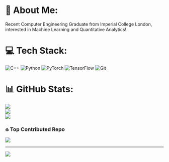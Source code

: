 # 💫 About Me:
Recent Computer Engineering Graduate from Imperial College London, interested in Machine Learning and Quantitative Analytics!


# 💻 Tech Stack:
![C++](https://img.shields.io/badge/c++-%2300599C.svg?style=for-the-badge&logo=c%2B%2B&logoColor=white) ![Python](https://img.shields.io/badge/python-3670A0?style=for-the-badge&logo=python&logoColor=ffdd54) ![PyTorch](https://img.shields.io/badge/PyTorch-%23EE4C2C.svg?style=for-the-badge&logo=PyTorch&logoColor=white) ![TensorFlow](https://img.shields.io/badge/TensorFlow-%23FF6F00.svg?style=for-the-badge&logo=TensorFlow&logoColor=white) ![Git](https://img.shields.io/badge/git-%23F05033.svg?style=for-the-badge&logo=git&logoColor=white)
# 📊 GitHub Stats:
![](https://github-readme-stats.vercel.app/api?username=miguelbraganca&theme=dark&hide_border=false&include_all_commits=false&count_private=false)<br/>
![](https://github-readme-streak-stats.herokuapp.com/?user=miguelbraganca&theme=dark&hide_border=false)<br/>
![](https://github-readme-stats.vercel.app/api/top-langs/?username=miguelbraganca&theme=dark&hide_border=false&include_all_commits=false&count_private=false&layout=compact)

### 🔝 Top Contributed Repo
![](https://github-contributor-stats.vercel.app/api?username=miguelbraganca&limit=5&theme=dark&combine_all_yearly_contributions=true)

---
[![](https://visitcount.itsvg.in/api?id=miguelbraganca&icon=0&color=0)](https://visitcount.itsvg.in)

<!-- Proudly created with GPRM ( https://gprm.itsvg.in ) -->
